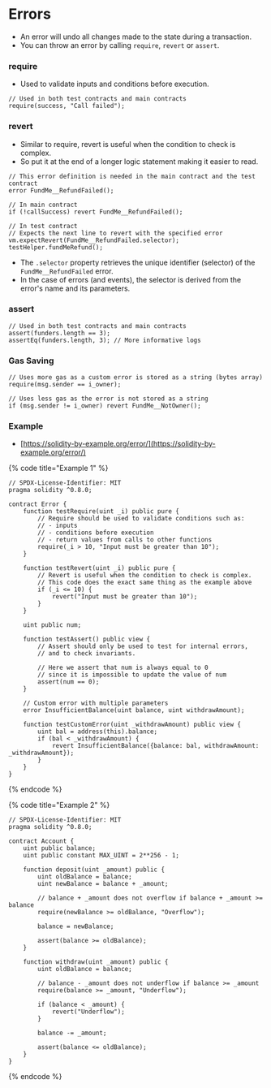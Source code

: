 # Errors

* An error will undo all changes made to the state during a transaction.
* You can throw an error by calling `require`, `revert` or `assert`.

### require

* Used to validate inputs and conditions before execution.

```solidity
// Used in both test contracts and main contracts
require(success, "Call failed"); 
```

### revert

* Similar to require, revert is useful when the condition to check is complex.
* So put it at the end of a longer logic statement making it easier to read.

```solidity
// This error definition is needed in the main contract and the test contract
error FundMe__RefundFailed();

// In main contract
if (!callSuccess) revert FundMe__RefundFailed();

// In test contract
// Expects the next line to revert with the specified error
vm.expectRevert(FundMe__RefundFailed.selector);
testHelper.fundMeRefund();
```

* The `.selector` property retrieves the unique identifier (selector) of the `FundMe__RefundFailed` error.
* In the case of errors (and events), the selector is derived from the error's name and its parameters.

### assert

```solidity
// Used in both test contracts and main contracts
assert(funders.length == 3);
assertEq(funders.length, 3); // More informative logs
```

### Gas Saving

```solidity
// Uses more gas as a custom error is stored as a string (bytes array)
require(msg.sender == i_owner);

// Uses less gas as the error is not stored as a string
if (msg.sender != i_owner) revert FundMe__NotOwner();
```

### Example

* [https://solidity-by-example.org/error/](https://solidity-by-example.org/error/)

{% code title="Example 1" %}
```solidity
// SPDX-License-Identifier: MIT
pragma solidity ^0.8.0;

contract Error {
    function testRequire(uint _i) public pure {
        // Require should be used to validate conditions such as:
        // - inputs
        // - conditions before execution
        // - return values from calls to other functions
        require(_i > 10, "Input must be greater than 10");
    }

    function testRevert(uint _i) public pure {
        // Revert is useful when the condition to check is complex.
        // This code does the exact same thing as the example above
        if (_i <= 10) {
            revert("Input must be greater than 10");
        }
    }

    uint public num;

    function testAssert() public view {
        // Assert should only be used to test for internal errors,
        // and to check invariants.

        // Here we assert that num is always equal to 0
        // since it is impossible to update the value of num
        assert(num == 0);
    }

    // Custom error with multiple parameters
    error InsufficientBalance(uint balance, uint withdrawAmount);

    function testCustomError(uint _withdrawAmount) public view {
        uint bal = address(this).balance;
        if (bal < _withdrawAmount) {
            revert InsufficientBalance({balance: bal, withdrawAmount: _withdrawAmount});
        }
    }
}
```
{% endcode %}

{% code title="Example 2" %}
```solidity
// SPDX-License-Identifier: MIT
pragma solidity ^0.8.0;

contract Account {
    uint public balance;
    uint public constant MAX_UINT = 2**256 - 1;

    function deposit(uint _amount) public {
        uint oldBalance = balance;
        uint newBalance = balance + _amount;

        // balance + _amount does not overflow if balance + _amount >= balance
        require(newBalance >= oldBalance, "Overflow");

        balance = newBalance;

        assert(balance >= oldBalance);
    }

    function withdraw(uint _amount) public {
        uint oldBalance = balance;

        // balance - _amount does not underflow if balance >= _amount
        require(balance >= _amount, "Underflow");

        if (balance < _amount) {
            revert("Underflow");
        }

        balance -= _amount;

        assert(balance <= oldBalance);
    }
}
```
{% endcode %}
